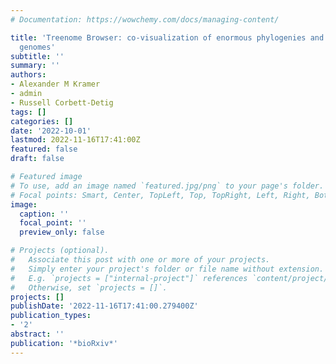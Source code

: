 ```yaml
---
# Documentation: https://wowchemy.com/docs/managing-content/

title: 'Treenome Browser: co-visualization of enormous phylogenies and millions of
  genomes'
subtitle: ''
summary: ''
authors:
- Alexander M Kramer
- admin
- Russell Corbett-Detig
tags: []
categories: []
date: '2022-10-01'
lastmod: 2022-11-16T17:41:00Z
featured: false
draft: false

# Featured image
# To use, add an image named `featured.jpg/png` to your page's folder.
# Focal points: Smart, Center, TopLeft, Top, TopRight, Left, Right, BottomLeft, Bottom, BottomRight.
image:
  caption: ''
  focal_point: ''
  preview_only: false

# Projects (optional).
#   Associate this post with one or more of your projects.
#   Simply enter your project's folder or file name without extension.
#   E.g. `projects = ["internal-project"]` references `content/project/deep-learning/index.md`.
#   Otherwise, set `projects = []`.
projects: []
publishDate: '2022-11-16T17:41:00.279400Z'
publication_types:
- '2'
abstract: ''
publication: '*bioRxiv*'
---
```

